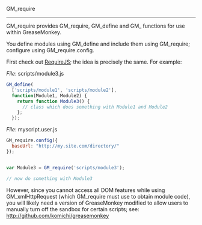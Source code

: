 GM_require
__________

GM_require provides GM_require, GM_define and GM_ functions for use within GreaseMonkey.

You define modules using GM_define and include them using GM_require; configure using GM_require.config.

First check out [RequireJS](http://requirejs.org/ "RequireJS"); the idea is precisely the same.  For example:

*File*: scripts/module3.js

```javascript
GM_define(
  ['scripts/module1', 'scripts/module2'],
  function(Module1, Module2) {
    return function Module3() { 
      // class which does something with Module1 and Module2
    };
  });
```

*File*: myscript.user.js

```javascript
GM_require.config({
  baseUrl: "http://my.site.com/directory/"
});


var Module3 = GM_require('scripts/module3');

// now do something with Module3
```

However, since you cannot access all DOM features while using GM_xmlHttpRequest
(which GM_require must use to obtain module code), you will likely need a
version of GreaseMonkey modified to allow users to manually turn off the
sandbox for certain scripts; see: <http://github.com/komichi/greasemonkey>

